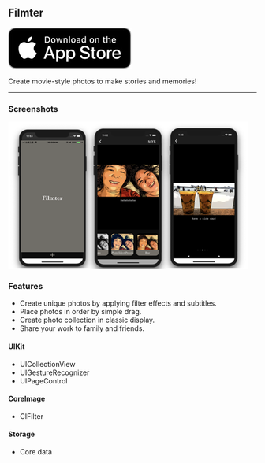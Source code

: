 ## Filmter 
[![image](downloadOnAppStoreBadge.jpg)](https://apps.apple.com/tw/app/filmter/id1476130568?l=en)

Create movie-style photos to make stories and memories!

---
### Screenshots
![image](/filmterScreenShots.png)
### Features

- Create unique photos by applying filter effects and subtitles.
- Place photos in order by simple drag.
- Create photo collection in classic display.
- Share your work to family and friends.


#### UIKit
- UICollectionView
- UIGestureRecognizer
- UIPageControl

#### CoreImage
- CIFilter

#### Storage
- Core data



